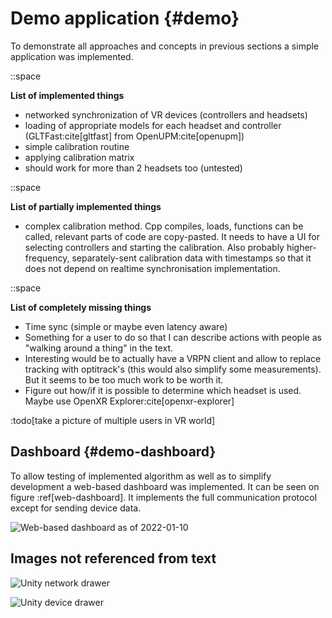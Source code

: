 # Demo application {#demo}

To demonstrate all approaches and concepts in previous sections a simple application was implemented.

::space

**List of implemented things**

- networked synchronization of VR devices (controllers and headsets)
- loading of appropriate models for each headset and controller (GLTFast:cite[gltfast] from OpenUPM:cite[openupm])
- simple calibration routine
- applying calibration matrix
- should work for more than 2 headsets too (untested)

::space

**List of partially implemented things**

- complex calibration method. Cpp compiles, loads, functions can be called, relevant parts of code are copy-pasted. It needs to have a UI for selecting controllers and starting the calibration. Also probably higher-frequency, separately-sent calibration data with timestamps so that it does not depend on realtime synchronisation implementation.

::space

**List of completely missing things**

- Time sync (simple or maybe even latency aware)
- Something for a user to do so that I can describe actions with people as "walking around a thing" in the text.
- Interesting would be to actually have a VRPN client and allow to replace tracking with optitrack's (this would also simplify some measurements). But it seems to be too much work to be worth it.
- Figure out how/if it is possible to determine which headset is used. Maybe use OpenXR Explorer:cite[openxr-explorer]

:todo[take a picture of multiple users in VR world]

## Dashboard {#demo-dashboard}

To allow testing of implemented algorithm as well as to simplify development a web-based dashboard was implemented. It can be seen on figure :ref[web-dashboard]. It implements the full communication protocol except for sending device data.

![Web-based dashboard as of 2022-01-10](web-dashboard.png 'web-dashboard')

## Images not referenced from text

![Unity network drawer](unity-net-drawer.png 'net-drawer')

![Unity device drawer](unity-device-drawer.png 'device-drawer')
